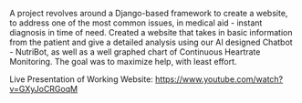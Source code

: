 A project revolves around a Django-based framework to create a website, to address one of the most common issues, in medical aid - instant diagnosis in time of need. Created a website that takes in basic information from the patient and give a detailed analysis using our AI designed Chatbot - NutriBot, as well as a well graphed chart of Continuous Heartrate Monitoring. The goal was to maximize help, with least effort.


Live Presentation of Working Website: https://www.youtube.com/watch?v=GXyJoCRGoqM
